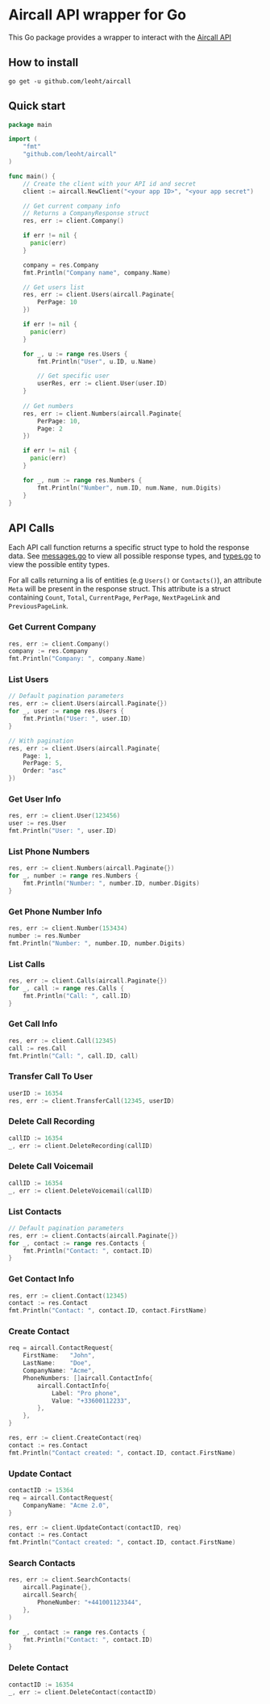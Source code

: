 # Aircall API wrapper for Go

This Go package provides a wrapper to interact with the [Aircall API](http://developer.aircall.io/)

## How to install

```
go get -u github.com/leoht/aircall
```

## Quick start

```go
package main

import (
    "fmt"
    "github.com/leoht/aircall"
)

func main() {
    // Create the client with your API id and secret
    client := aircall.NewClient("<your app ID>", "<your app secret")

    // Get current company info
    // Returns a CompanyResponse struct
    res, err := client.Company()

    if err != nil {
      panic(err)
    }

    company = res.Company
    fmt.Println("Company name", company.Name)

    // Get users list
    res, err := client.Users(aircall.Paginate{
        PerPage: 10
    })

    if err != nil {
      panic(err)
    }

    for _, u := range res.Users {
        fmt.Println("User", u.ID, u.Name)

        // Get specific user
        userRes, err := client.User(user.ID)
    }
    
    // Get numbers
    res, err := client.Numbers(aircall.Paginate{
        PerPage: 10,
        Page: 2
    })

    if err != nil {
      panic(err)
    }

    for _, num := range res.Numbers {
        fmt.Println("Number", num.ID, num.Name, num.Digits)
    }
}

```

## API Calls

Each API call function returns a specific struct type to hold the response data.
See [messages.go](messages.go) to view all possible response types, and [types.go](types.go) to view the possible entity types.

For all calls returning a lis of entities (e.g `Users()` or `Contacts()`), an attribute `Meta` will be present 
in the response struct. This attribute is a struct containing `Count`, `Total`, `CurrentPage`, `PerPage`, `NextPageLink` and `PreviousPageLink`.

### Get Current Company
```go
res, err := client.Company()
company := res.Company
fmt.Println("Company: ", company.Name)
```
### List Users
```go
// Default pagination parameters
res, err := client.Users(aircall.Paginate{})
for _, user := range res.Users {
    fmt.Println("User: ", user.ID)
}

// With pagination
res, err := client.Users(aircall.Paginate{
    Page: 1,
    PerPage: 5,
    Order: "asc"
})
```
### Get User Info
```go
res, err := client.User(123456)
user := res.User
fmt.Println("User: ", user.ID)
```
### List Phone Numbers
```go
res, err := client.Numbers(aircall.Paginate{})
for _, number := range res.Numbers {
    fmt.Println("Number: ", number.ID, number.Digits)
}

```
### Get Phone Number Info
```go
res, err := client.Number(153434)
number := res.Number
fmt.Println("Number: ", number.ID, number.Digits)
```
### List Calls
```go
res, err := client.Calls(aircall.Paginate{})
for _, call := range res.Calls {
    fmt.Println("Call: ", call.ID)
}
```
### Get Call Info
```go
res, err := client.Call(12345)
call := res.Call
fmt.Println("Call: ", call.ID, call)
```
### Transfer Call To User
```go
userID := 16354
res, err := client.TransferCall(12345, userID)
```
### Delete Call Recording
```go
callID := 16354
_, err := client.DeleteRecording(callID)
```
### Delete Call Voicemail
```go
callID := 16354
_, err := client.DeleteVoicemail(callID)
```
### List Contacts
```go
// Default pagination parameters
res, err := client.Contacts(aircall.Paginate{})
for _, contact := range res.Contacts {
    fmt.Println("Contact: ", contact.ID)
}
```
### Get Contact Info
```go
res, err := client.Contact(12345)
contact := res.Contact
fmt.Println("Contact: ", contact.ID, contact.FirstName)
```
### Create Contact
```go
req = aircall.ContactRequest{
    FirstName:   "John",
    LastName:    "Doe",
    CompanyName: "Acme",
    PhoneNumbers: []aircall.ContactInfo{
        aircall.ContactInfo{
            Label: "Pro phone",
            Value: "+33600112233",
        },
    },
}

res, err := client.CreateContact(req)
contact := res.Contact
fmt.Println("Contact created: ", contact.ID, contact.FirstName)
```

### Update Contact
```go
contactID := 15364
req = aircall.ContactRequest{
    CompanyName: "Acme 2.0",
}

res, err := client.UpdateContact(contactID, req)
contact := res.Contact
fmt.Println("Contact created: ", contact.ID, contact.FirstName)
```

### Search Contacts
```go
res, err := client.SearchContacts(
    aircall.Paginate{},
    aircall.Search{
        PhoneNumber: "+441001123344",
    },
)

for _, contact := range res.Contacts {
    fmt.Println("Contact: ", contact.ID)
}
```

### Delete Contact
```go
contactID := 16354
_, err := client.DeleteContact(contactID)
```